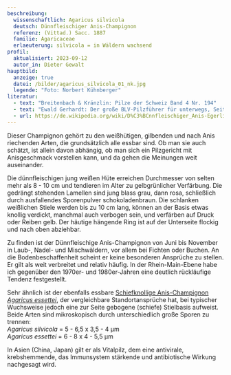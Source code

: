 ```yaml
---
beschreibung:
  wissenschaftlich: Agaricus silvicola
  deutsch: Dünnfleischiger Anis-Champignon
  referenz: (Vittad.) Sacc. 1887
  familie: Agaricaceae
  erlaeuterung: silvicola = in Wäldern wachsend
profil:
  aktualisiert: 2023-09-12
  autor_in: Dieter Gewalt
hauptbild:
  anzeige: true
  datei: /bilder/agaricus_silvicola_01_nk.jpg
  legende: "Foto: Norbert Kühnberger"
literatur:
  - text: "Breitenbach & Kränzlin: Pilze der Schweiz Band 4 Nr. 194"
  - text: "Ewald Gerhardt: Der große BLV-Pilzführer für unterwegs, Seite 68"
  - url: https://de.wikipedia.org/wiki/D%C3%BCnnfleischiger_Anis-Egerling
---
```

Dieser Champignon gehört zu den weißhütigen, gilbenden und nach Anis riechenden Arten, die grundsätzlich alle essbar sind. Ob man sie auch schätzt, ist allein davon abhängig, ob man sich ein Pilzgericht mit Anisgeschmack vorstellen kann, und da gehen die Meinungen weit auseinander.

Die dünnfleischigen jung weißen Hüte erreichen Durchmesser von selten mehr als 8 - 10 cm und tendieren im Alter zu gelbgrünlicher Verfärbung. Die gedrängt stehenden Lamellen sind jung blass grau, dann rosa, schließlich durch ausfallendes Sporenpulver schokoladenbraun. Die schlanken weißlichen Stiele werden bis zu 10 cm lang, können an der Basis etwas knollig verdickt, manchmal auch verbogen sein, und verfärben auf Druck oder Reiben gelb. Der häutige hängende Ring ist auf der Unterseite flockig und nach oben abziehbar.

Zu finden ist der Dünnfleischige Anis-Champignon von Juni bis November in Laub-, Nadel- und Mischwäldern, vor allem bei Fichten oder Buchen. An die Bodenbeschaffenheit scheint er keine besonderen Ansprüche zu stellen. Er gilt als weit verbreitet und relativ häufig. In der Rhein-Main-Ebene habe ich gegenüber den 1970er- und 1980er-Jahren eine deutlich rückläufige Tendenz festgestellt.

Sehr ähnlich ist der ebenfalls essbare [Schiefknollige Anis-Champignon *Agaricus essettei*](/pilze/agaricus-essettei-schiefknolliger-anis-champignon), der vergleichbare Standortansprüche hat, bei typischer Wuchsweise jedoch eine zur Seite gebogene (schiefe) Stielbasis aufweist. Beide Arten sind mikroskopisch durch unterschiedlich große Sporen zu trennen:  
*Agaricus silvicola* = 5 - 6,5 x 3,5 - 4 µm  
*Agaricus essettei* = 6 - 8 x  4 - 5,5 µm 

In Asien (China, Japan) gilt er als Vitalpilz, dem eine antivirale, krebshemmende, das Immunsystem stärkende und antibiotische Wirkung nachgesagt wird.